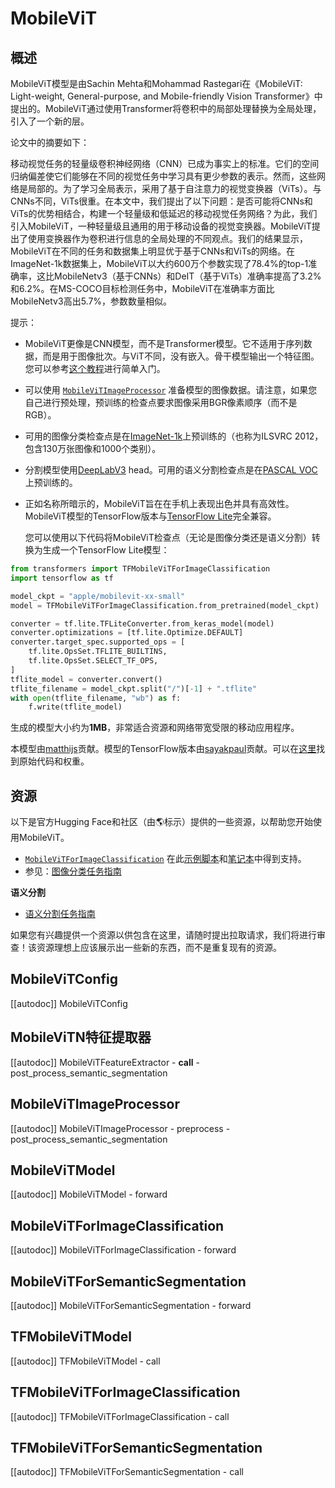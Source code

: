 <!--版权所有2022年HuggingFace团队。保留所有权利。 

根据Apache许可证2.0版（“许可证”）进行授权；您不得在未遵守许可证的情况下使用本文件。
您可以从下面的链接获取许可证的副本：

http://www.apache.org/licenses/LICENSE-2.0

除非适用法律要求或书面同意，根据许可证分发的软件是基于“按原样” BASIS 分发的，没有任何明示或默示的保证、条件或其他条款。请详阅许可证中的特定语言这样的许可证可能在您的Markdown视图器中不正确渲染。
-->

# MobileViT

## 概述

MobileViT模型是由Sachin Mehta和Mohammad Rastegari在《MobileViT: Light-weight, General-purpose, and Mobile-friendly Vision Transformer》中提出的。MobileViT通过使用Transformer将卷积中的局部处理替换为全局处理，引入了一个新的层。

论文中的摘要如下：

移动视觉任务的轻量级卷积神经网络（CNN）已成为事实上的标准。它们的空间归纳偏差使它们能够在不同的视觉任务中学习具有更少参数的表示。然而，这些网络是局部的。为了学习全局表示，采用了基于自注意力的视觉变换器（ViTs）。与CNNs不同，ViTs很重。在本文中，我们提出了以下问题：是否可能将CNNs和ViTs的优势相结合，构建一个轻量级和低延迟的移动视觉任务网络？为此，我们引入MobileViT，一种轻量级且通用的用于移动设备的视觉变换器。MobileViT提出了使用变换器作为卷积进行信息的全局处理的不同观点。我们的结果显示，MobileViT在不同的任务和数据集上明显优于基于CNNs和ViTs的网络。在ImageNet-1k数据集上，MobileViT以大约600万个参数实现了78.4%的top-1准确率，这比MobileNetv3（基于CNNs）和DeIT（基于ViTs）准确率提高了3.2%和6.2%。在MS-COCO目标检测任务中，MobileViT在准确率方面比MobileNetv3高出5.7%，参数数量相似。

提示：

- MobileViT更像是CNN模型，而不是Transformer模型。它不适用于序列数据，而是用于图像批次。与ViT不同，没有嵌入。骨干模型输出一个特征图。您可以参考[这个教程](https://keras.io/examples/vision/mobilevit)进行简单入门。
- 可以使用 [`MobileViTImageProcessor`](https://huggingface.co/transformers/main_classes/mobile_vit_image_processor.html) 准备模型的图像数据。请注意，如果您自己进行预处理，预训练的检查点要求图像采用BGR像素顺序（而不是RGB）。
- 可用的图像分类检查点是在[ImageNet-1k](https://huggingface.co/datasets/imagenet-1k)上预训练的（也称为ILSVRC 2012，包含130万张图像和1000个类别）。
- 分割模型使用[DeepLabV3](https://arxiv.org/abs/1706.05587) head。可用的语义分割检查点是在[PASCAL VOC](http://host.robots.ox.ac.uk/pascal/VOC/)上预训练的。
- 正如名称所暗示的，MobileViT旨在在手机上表现出色并具有高效性。MobileViT模型的TensorFlow版本与[TensorFlow Lite](https://www.tensorflow.org/lite)完全兼容。

  您可以使用以下代码将MobileViT检查点（无论是图像分类还是语义分割）转换为生成一个TensorFlow Lite模型：

```py
from transformers import TFMobileViTForImageClassification
import tensorflow as tf

model_ckpt = "apple/mobilevit-xx-small"
model = TFMobileViTForImageClassification.from_pretrained(model_ckpt)

converter = tf.lite.TFLiteConverter.from_keras_model(model)
converter.optimizations = [tf.lite.Optimize.DEFAULT]
converter.target_spec.supported_ops = [
    tf.lite.OpsSet.TFLITE_BUILTINS,
    tf.lite.OpsSet.SELECT_TF_OPS,
]
tflite_model = converter.convert()
tflite_filename = model_ckpt.split("/")[-1] + ".tflite"
with open(tflite_filename, "wb") as f:
    f.write(tflite_model)
```

  生成的模型大小约为**1MB**，非常适合资源和网络带宽受限的移动应用程序。

本模型由[matthijs](https://huggingface.co/Matthijs)贡献。模型的TensorFlow版本由[sayakpaul](https://huggingface.co/sayakpaul)贡献。可以在[这里](https://github.com/apple/ml-cvnets)找到原始代码和权重。

## 资源

以下是官方Hugging Face和社区（由🌎标示）提供的一些资源，以帮助您开始使用MobileViT。

<PipelineTag pipeline="image-classification"/>

- [`MobileViTForImageClassification`](https://huggingface.co/transformers/main_classes/mobile_vit/mobile_vit_for_image_classification.html) 在此[示例脚本](https://github.com/huggingface/transformers/tree/main/examples/pytorch/image-classification)和[笔记本](https://colab.research.google.com/github/huggingface/notebooks/blob/main/examples/image_classification.ipynb)中得到支持。
- 参见：[图像分类任务指南](../tasks/image_classification)

**语义分割**
- [语义分割任务指南](../tasks/semantic_segmentation)

如果您有兴趣提供一个资源以供包含在这里，请随时提出拉取请求，我们将进行审查！该资源理想上应该展示出一些新的东西，而不是重复现有的资源。

## MobileViTConfig

[[autodoc]] MobileViTConfig

## MobileViTN特征提取器

[[autodoc]] MobileViTFeatureExtractor
    - __call__
    - post_process_semantic_segmentation

## MobileViTImageProcessor

[[autodoc]] MobileViTImageProcessor
    - preprocess
    - post_process_semantic_segmentation

## MobileViTModel

[[autodoc]] MobileViTModel
    - forward

## MobileViTForImageClassification

[[autodoc]] MobileViTForImageClassification
    - forward

## MobileViTForSemanticSegmentation

[[autodoc]] MobileViTForSemanticSegmentation
    - forward

## TFMobileViTModel

[[autodoc]] TFMobileViTModel
    - call

## TFMobileViTForImageClassification

[[autodoc]] TFMobileViTForImageClassification
    - call

## TFMobileViTForSemanticSegmentation

[[autodoc]] TFMobileViTForSemanticSegmentation
    - call